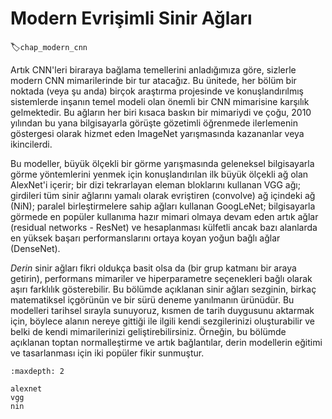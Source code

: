 # Modern Evrişimli Sinir Ağları
:label:`chap_modern_cnn`

Artık CNN'leri biraraya bağlama temellerini anladığımıza göre, sizlerle modern CNN mimarilerinde bir tur atacağız. Bu ünitede, her bölüm bir noktada (veya şu anda) birçok araştırma projesinde ve konuşlandırılmış sistemlerde inşanın temel modeli olan önemli bir CNN mimarisine karşılık gelmektedir. Bu ağların her biri kısaca baskın bir mimariydi ve çoğu, 2010 yılından bu yana bilgisayarla görüşte gözetimli öğrenmede ilerlemenin göstergesi olarak hizmet eden ImageNet yarışmasında kazananlar veya ikincilerdi.

Bu modeller, büyük ölçekli bir görme yarışmasında geleneksel bilgisayarla görme yöntemlerini yenmek için konuşlandırılan ilk büyük ölçekli ağ olan AlexNet'i içerir; bir dizi tekrarlayan eleman bloklarını kullanan VGG ağı; girdileri tüm sinir ağlarını yamalı olarak evriştiren (convolve) ağ içindeki ağ (NiN); paralel birleştirmelere sahip ağları kullanan GoogLeNet; bilgisayarla görmede en popüler kullanıma hazır mimari olmaya devam eden artık ağlar (residual networks - ResNet) ve hesaplanması külfetli ancak bazı alanlarda en yüksek başarı performanslarını ortaya koyan yoğun bağlı ağlar (DenseNet).

*Derin* sinir ağları fikri oldukça basit olsa da (bir grup katmanı bir araya getirin), performans mimariler ve hiperparametre seçenekleri bağlı olarak aşırı farklılık gösterebilir. Bu bölümde açıklanan sinir ağları sezginin, birkaç matematiksel içgörünün ve bir sürü deneme yanılmanın ürünüdür. Bu modelleri tarihsel sırayla sunuyoruz, kısmen de tarih duygusunu aktarmak için, böylece alanın nereye gittiği ile ilgili kendi sezgilerinizi oluşturabilir ve belki de kendi mimarilerinizi geliştirebilirsiniz. Örneğin, bu bölümde açıklanan toptan normalleştirme ve artık bağlantılar, derin modellerin eğitimi ve tasarlanması için iki popüler fikir sunmuştur.

```toc
:maxdepth: 2

alexnet
vgg
nin
```
